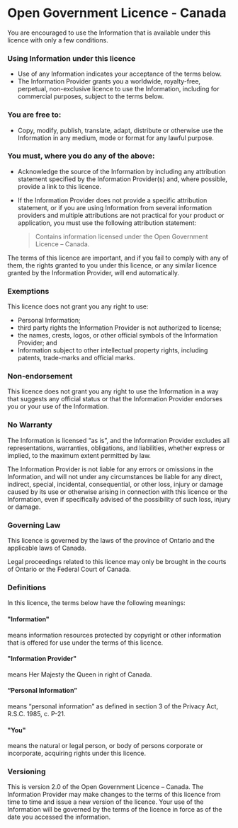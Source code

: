 # Open Government Licence - Canada

You are encouraged to use the Information that is available under this 
licence with only a few conditions.

### Using Information under this licence
- Use of any Information indicates your acceptance of the terms below.
- The Information Provider grants you a worldwide, royalty-free, perpetual, 
  non-exclusive licence to use the Information, including for commercial purposes, 
  subject to the terms below.

### You are free to:
 - Copy, modify, publish, translate, adapt, distribute or otherwise use the Information in any medium, mode or format for any lawful purpose.

### You must, where you do any of the above:

- Acknowledge the source of the Information by including any attribution statement specified by the Information Provider(s) and, where possible, provide a link to this licence.
- If the Information Provider does not provide a specific attribution statement, or if you are using Information from several information providers and multiple attributions are     not practical for your product or application, you must use the following attribution statement:
   
  > Contains information licensed under the Open Government Licence – Canada.

The terms of this licence are important, and if you fail to comply with any of them, the rights granted to you under this licence, or any similar licence granted by the Information Provider, will end automatically.

### Exemptions
This licence does not grant you any right to use:

- Personal Information;
- third party rights the Information Provider is not authorized to license;
- the names, crests, logos, or other official symbols of the Information Provider; and
- Information subject to other intellectual property rights, including patents, trade-marks and official marks.

### Non-endorsement
This licence does not grant you any right to use the Information in a way that suggests any official status or that the Information Provider endorses you or your use of the Information.

### No Warranty
The Information is licensed “as is”, and the Information Provider excludes all representations, warranties, obligations, and liabilities, whether express or implied, to the maximum extent permitted by law.

The Information Provider is not liable for any errors or omissions in the Information, and will not under any circumstances be liable for any direct, indirect, special, incidental, consequential, or other loss, injury or damage caused by its use or otherwise arising in connection with this licence or the Information, even if specifically advised of the possibility of such loss, injury or damage.

### Governing Law
This licence is governed by the laws of the province of Ontario and the applicable laws of Canada.

Legal proceedings related to this licence may only be brought in the courts of Ontario or the Federal Court of Canada.

### Definitions
In this licence, the terms below have the following meanings:

#### "Information"
means information resources protected by copyright or other information that is offered for use under the terms of this licence.
#### "Information Provider"
means Her Majesty the Queen in right of Canada.
#### “Personal Information”
means “personal information” as defined in section 3 of the Privacy Act, R.S.C. 1985, c. P-21.
#### "You"
means the natural or legal person, or body of persons corporate or incorporate, acquiring rights under this licence.

### Versioning
This is version 2.0 of the Open Government Licence – Canada. The Information Provider may make changes to the terms of this licence from time to time and issue a new version of the licence. Your use of the Information will be governed by the terms of the licence in force as of the date you accessed the information.

